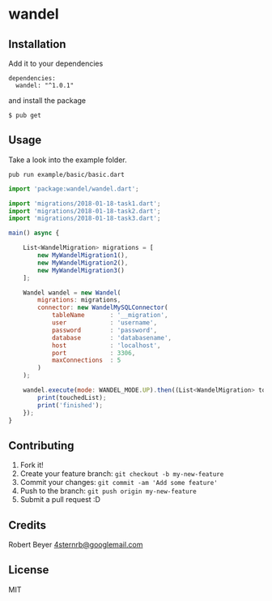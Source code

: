 # wandel

## Installation

Add it to your dependencies
```
dependencies:
  wandel: "^1.0.1"
```

and install the package
```
$ pub get
```

## Usage

Take a look into the example folder.

`pub run example/basic/basic.dart`

```javascript
import 'package:wandel/wandel.dart';

import 'migrations/2018-01-18-task1.dart';
import 'migrations/2018-01-18-task2.dart';
import 'migrations/2018-01-18-task3.dart';

main() async {

    List<WandelMigration> migrations = [
        new MyWandelMigration1(),
        new MyWandelMigration2(),
        new MyWandelMigration3()
    ];

    Wandel wandel = new Wandel(
        migrations: migrations,
        connector: new WandelMySQLConnector(
            tableName       : '__migration',
            user            : 'username',
            password        : 'password',
            database        : 'databasename',
            host            : 'localhost',
            port            : 3306,
            maxConnections  : 5
        )
    );

    wandel.execute(mode: WANDEL_MODE.UP).then((List<WandelMigration> touchedList) {
        print(touchedList);
        print('finished');
    });
}
```

## Contributing

1. Fork it!
2. Create your feature branch: `git checkout -b my-new-feature`
3. Commit your changes: `git commit -am 'Add some feature'`
4. Push to the branch: `git push origin my-new-feature`
5. Submit a pull request :D

## Credits

Robert Beyer <4sternrb@googlemail.com>

## License

MIT

